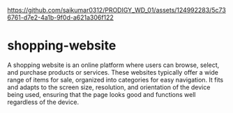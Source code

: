 
https://github.com/saikumar0312/PRODIGY_WD_01/assets/124992283/5c736761-d7e2-4a1b-9f0d-a621a306f122

# shopping-website
A shopping website is an online platform where users can browse, select, and purchase products or services.
These websites typically offer a wide range of items for sale, organized into categories for easy navigation.
It fits and adapts to the screen size, resolution, and orientation of the device being used, ensuring that the page looks good and functions well regardless of the device.
